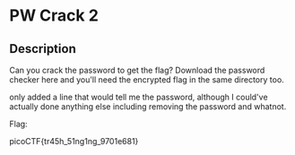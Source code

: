 # PW Crack 2

## Description
Can you crack the password to get the flag?
Download the password checker here and you'll need the encrypted flag in the same directory too.

only added a line that would tell me the password, although I could've actually done anything else including removing the password and whatnot.

Flag:

picoCTF{tr45h_51ng1ng_9701e681}
